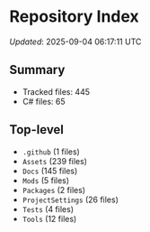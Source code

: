 # Repository Index

_Updated_: 2025-09-04 06:17:11 UTC

## Summary
- Tracked files: 445
- C# files: 65

## Top-level
- `.github` (1 files)
- `Assets` (239 files)
- `Docs` (145 files)
- `Mods` (5 files)
- `Packages` (2 files)
- `ProjectSettings` (26 files)
- `Tests` (4 files)
- `Tools` (12 files)
